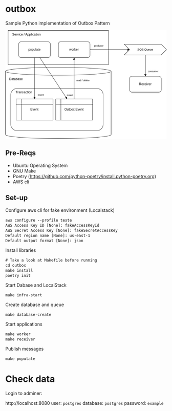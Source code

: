 # outbox
Sample Python implementation of Outbox Pattern

![outbox design](images/outbox.png)

## Pre-Reqs

- Ubuntu Operating System
- GNU Make
- Poetry (https://github.com/python-poetry/install.python-poetry.org)
- AWS cli



## Set-up

Configure aws cli for fake environment (Localstack)

```
aws configure --profile teste
AWS Access Key ID [None]: fakeAccessKeyId
AWS Secret Access Key [None]: fakeSecretAccessKey
Default region name [None]: us-east-1
Default output format [None]: json
```


Install libraries

```
# Take a look at Makefile before running
cd outbox
make install
poetry init
```

Start Dabase and LocalStack

```
make infra-start
```

Create database and queue

```
make database-create
```

Start applications

```
make worker
make receiver
```

Publish messages

```
make populate
```

# Check data

Login to adminer:

http://localhost:8080
user: `postgres`
database: `postgres`
password: `example`
